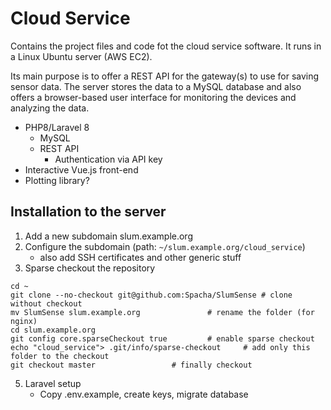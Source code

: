 # Cloud Service

Contains the project files and code fot the cloud service software. It runs in a Linux Ubuntu server (AWS EC2).

Its main purpose is to offer a REST API for the gateway(s) to use for saving sensor data. The server stores the data to a MySQL database and also offers a browser-based user interface for monitoring the devices and analyzing the data.

* PHP8/Laravel 8
	* MySQL
	* REST API
		* Authentication via API key
* Interactive Vue.js front-end
* Plotting library?

## Installation to the server

1. Add a new subdomain slum.example.org
2. Configure the subdomain (path: `~/slum.example.org/cloud_service`)
	* also add SSH certificates and other generic stuff
4. Sparse checkout the repository
```shell
cd ~
git clone --no-checkout git@github.com:Spacha/SlumSense # clone without checkout
mv SlumSense slum.example.org				# rename the folder (for nginx)
cd slum.example.org
git config core.sparseCheckout true			# enable sparse checkout
echo "cloud_service"> .git/info/sparse-checkout		# add only this folder to the checkout
git checkout master					# finally checkout
```
5. Laravel setup
	* Copy .env.example, create keys, migrate database
